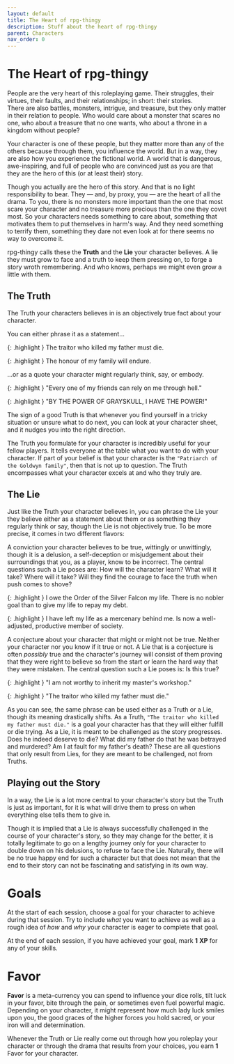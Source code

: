 ```yaml
---
layout: default
title: The Heart of rpg-thingy
description: Stuff about the heart of rpg-thingy
parent: Characters
nav_order: 0
---
```


# The Heart of rpg-thingy

People are the very heart of this roleplaying game. Their struggles, their virtues, their faults, and their relationships; in short: their stories.  
There are also battles, monsters, intrigue, and treasure, but they only matter in their relation to people. Who would care about a monster that scares no one, who about a treasure that no one wants, who about a throne in a kingdom without people? 

Your character is one of these people, but they matter more than any of the others because through them, you influence the world. But in a way, they are also how you experience the fictional world. A world that is dangerous, awe-inspiring, and full of people who are convinced just as you are that they are the hero of this (or at least their) story.

Though you actually are the hero of this story. And that is no light responsibility to bear. They — and, by proxy, you — are the heart of all the drama. To you, there is no monsters more important than the one that most scare your character and no treasure more precious than the one they covet most. So your characters needs something to care about, something that motivates them to put themselves in harm's way. And they need something to terrify them, something they dare not even look at for there seems no way to overcome it.

rpg-thingy calls these the **Truth** and the **Lie** your character believes. A lie they must grow to face and a truth to keep them pressing on, to forge a story wroth remembering. And who knows, perhaps we might even grow a little with them.


## The Truth

The Truth your characters believes in is an objectively true fact about your character.

You can either phrase it as a statement...

{: .highlight }
The traitor who killed my father must die.

{: .highlight }
The honour of my family will endure.

...or as a quote your character might regularly think, say, or embody.

{: .highlight }
"Every one of my friends can rely on me through hell."

{: .highlight }
"BY THE POWER OF GRAYSKULL, I HAVE THE POWER!"

The sign of a good Truth is that whenever you find yourself in a tricky situation or unsure what to do next, you can look at your character sheet, and it nudges you into the right direction.

The Truth you formulate for your character is incredibly useful for your fellow players. It tells everyone at the table what you want to do with your character. If part of your belief is that your character is the `"Patriarch of the Goldwyn family"`, then that is not up to question. The Truth encompasses what your character excels at and who they truly are.

## The Lie

Just like the Truth your character believes in, you can phrase the Lie your they believe either as a statement about them or as something they regularly think or say, though the Lie is not objectively true. To be more precise, it comes in two different flavors:

A conviction your character believes to be true, wittingly or unwittingly, though it is a delusion, a self-deception or misjudgement about their surroundings that you, as a player, know to be incorrect. The central questions such a Lie poses are: How will the character learn? What will it take? Where will it take? Will they find the courage to face the truth when push comes to shove?

{: .highlight }
I owe the Order of the Silver Falcon my life. There is no nobler goal than to give my life to repay my debt. 

{: .highlight }
I have left my life as a mercenary behind me. Is now a well-adjusted, productive member of society.

A conjecture about your character that might or might not be true. Neither your character nor you know if it true or not. A Lie that is a conjecture is often _possibly_ true and the character's journey will consist of them proving that they were right to believe so from the start or learn the hard way that they were mistaken. The central question such a Lie poses is: Is this true?

{: .highlight }
"I am not worthy to inherit my master's workshop."

{: .highlight }
"The traitor who killed my father must die."

As you can see, the same phrase can be used either as a Truth or a Lie, though its meaning drastically shifts. As a Truth, `"The traitor who killed my father must die."` is a goal your character has that they will either fulfill or die trying. As a Lie, it is meant to be challenged as the story progresses. Does he indeed deserve to die? What did my father do that he was betrayed and murdered? Am I at fault for my father's death? These are all questions that only result from Lies, for they are meant to be challenged, not from Truths.

## Playing out the Story

In a way, the Lie is a lot more central to your character's story but the Truth is just as important, for it is what will drive them to press on when everything else tells them to give in.

Though it is implied that a Lie is always successfully challenged in the course of your character's story, so they may change for the better, it is totally legitimate to go on a lengthy journey only for your character to double down on his delusions, to refuse to face the Lie. Naturally, there will be no true happy end for such a character but that does not mean that the end to their story can not be fascinating and satisfying in its own way.



# Goals

At the start of each session, choose a goal for your character to achieve during that session. Try to include _what_ you want to achieve as well as a rough idea of _how_ and _why_ your character is eager to complete that goal.

At the end of each session, if you have achieved your goal, mark **1** **XP** for any of your skills.



# Favor

**Favor** is a meta-currency you can spend to influence your dice rolls, tilt luck in your favor, bite through the pain, or sometimes even fuel powerful magic.  
Depending on your character, it might represent how much lady luck smiles upon you, the good graces of the higher forces you hold sacred, or your iron will and determination.

Whenever the Truth or Lie really come out through how you roleplay your character or through the drama that results from your choices, you earn **1** Favor for your character.
